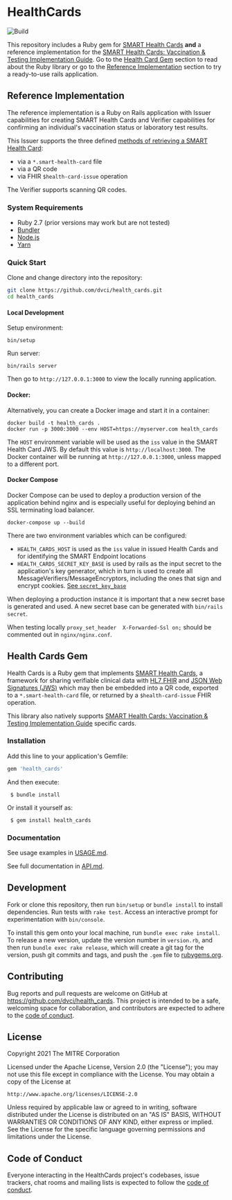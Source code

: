 # HealthCards

![Build](https://github.com/dvci/health_cards/actions/workflows/ruby.yml/badge.svg)

This repository includes a Ruby gem for [SMART Health Cards](https://smarthealth.cards/) **and** a reference implementation for the [SMART Health Cards: Vaccination & Testing Implementation Guide](https://vci.org/ig/vaccination-and-testing). Go to the [Health Card Gem](#health-cards-gem) section to read about the Ruby library or go to the [Reference Implementation](#reference-implementation) section to try a ready-to-use rails application.

## Reference Implementation

The reference implementation is a Ruby on Rails application with Issuer capabilities for creating SMART Health Cards and Verifier capabilities for confirming an individual's vaccination status or laboratory test results.

This Issuer supports the three defined [methods of retrieving a SMART Health Card](https://spec.smarthealth.cards/#user-retrieves-health-cards):

* via a `*.smart-health-card` file
* via a QR code
* via FHIR `$health-card-issue` operation

The Verifier supports scanning QR codes.

### System Requirements
 - Ruby 2.7 (prior versions may work but are not tested)
 - [Bundler](https://bundler.io)
 - [Node.js](https://nodejs.org/en/)
 - [Yarn](https://yarnpkg.com)

### Quick Start

Clone and change directory into the repository:

```bash
git clone https://github.com/dvci/health_cards.git
cd health_cards
```
#### Local Development

Setup environment:

`bin/setup`

Run server:

`bin/rails server`

Then go to `http://127.0.0.1:3000` to view the locally running application.

#### Docker:

Alternatively, you can create a Docker image and start it in a container:
```
docker build -t health_cards .
docker run -p 3000:3000 --env HOST=https://myserver.com health_cards
```
The `HOST` environment variable will be used as the `iss` value in the SMART Health Card JWS.
By default this value is `http://localhost:3000`.
The Docker container will be running at `http://127.0.0.1:3000`, unless mapped to a different port.


#### Docker Compose 

Docker Compose can be used to deploy a production version of the application behind nginx and is
especially useful for deploying behind an SSL terminating load balancer.

```
docker-compose up --build
```

There are two environment variables which can be configured:

* `HEALTH_CARDS_HOST` is used as the `iss` value in issued Health Cards and for identifying the SMART Endpoint locations
* `HEALTH_CARDS_SECRET_KEY_BASE` is used by rails as the input secret to the application's key generator, 
which in turn is used to create all MessageVerifiers/MessageEncryptors, including the ones that 
sign and encrypt cookies. [See `secret_key_base`](https://api.rubyonrails.org/classes/Rails/Application.html#method-i-secret_key_base)

When deploying a production instance it is important that a new secret base is generated and used. 
A new secret base can be generated with `bin/rails secret`.

When testing locally `proxy_set_header  X-Forwarded-Ssl on;` should be commented out in `nginx/nginx.conf`.

## Health Cards Gem

Health Cards is a Ruby gem that implements [SMART Health Cards](https://smarthealth.cards), a framework for sharing verifiable clinical data with [HL7 FHIR](https://hl7.org/FHIR/) and [JSON Web Signatures (JWS)](https://datatracker.ietf.org/doc/html/rfc7515) which may then be embedded into a QR code, exported to a `*.smart-health-card` file, or returned by a `$health-card-issue` FHIR operation.

This library also natively supports [SMART Health Cards: Vaccination & Testing Implementation Guide](https://vci.org/ig/vaccination-and-testing) specific cards.

### Installation

Add this line to your application's Gemfile:

```ruby
gem 'health_cards'
```

And then execute:

```
 $ bundle install
```

Or install it yourself as:

```
 $ gem install health_cards
```

### Documentation

See usage examples in [USAGE.md](https://github.com/dvci/health_cards/blob/main/lib/USAGE.md). 

See full documentation in [API.md](https://github.com/dvci/health_cards/blob/main/lib/API.md).

## Development

Fork or clone this repository, then run `bin/setup` or `bundle install` to install dependencies. Run tests with `rake test`. Access an interactive prompt for experimentation with `bin/console`.

To install this gem onto your local machine, run `bundle exec rake install`. To release a new version, update the version number in `version.rb`, and then run `bundle exec rake release`, which will create a git tag for the version, push git commits and tags, and push the `.gem` file to [rubygems.org](https://rubygems.org).

## Contributing

Bug reports and pull requests are welcome on GitHub at https://github.com/dvci/health_cards. This project is intended to be a safe, welcoming space for collaboration, and contributors are expected to adhere to the [code of conduct](https://github.com/dvci/health_cards/blob/main/CODE_OF_CONDUCT.md).

## License

Copyright 2021 The MITRE Corporation

Licensed under the Apache License, Version 2.0 (the "License"); you may not use this file except in compliance with the License. You may obtain a copy of the License at
```
http://www.apache.org/licenses/LICENSE-2.0
```
Unless required by applicable law or agreed to in writing, software distributed under the License is distributed on an "AS IS" BASIS, WITHOUT WARRANTIES OR CONDITIONS OF ANY KIND, either express or implied. See the License for the specific language governing permissions and limitations under the License.

## Code of Conduct

Everyone interacting in the HealthCards project's codebases, issue trackers, chat rooms and mailing lists is expected to follow the [code of conduct](https://github.com/dvci/health_cards/blob/main/CODE_OF_CONDUCT.md).
